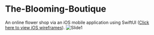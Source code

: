 # The-Blooming-Boutique
An online flower shop via an iOS mobile application using SwiftUI ([Click here to view iOS wireframes](https://www.figma.com/proto/JQNc2INLX9HVoPejFynQfj/The-blooming-boutique?node-id=0-1&t=N2hvp31V6a6HdLCk-1)).
![Slide1](https://github.com/albinzayedrawan/The-Blooming-Boutique/assets/127188564/7d6b6945-65d3-4153-9124-7babd06748be)

